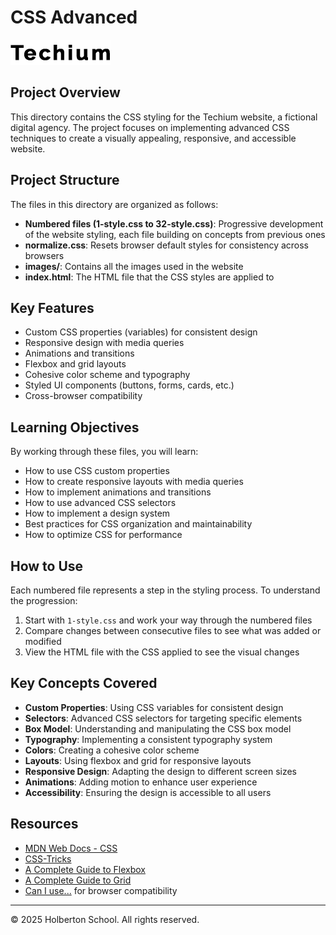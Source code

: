 # CSS Advanced

![Techium Logo](images/logo-black.png)

## Project Overview

This directory contains the CSS styling for the Techium website, a fictional digital agency. The project focuses on implementing advanced CSS techniques to create a visually appealing, responsive, and accessible website.

## Project Structure

The files in this directory are organized as follows:

- **Numbered files (1-style.css to 32-style.css)**: Progressive development of the website styling, each file building on concepts from previous ones
- **normalize.css**: Resets browser default styles for consistency across browsers
- **images/**: Contains all the images used in the website
- **index.html**: The HTML file that the CSS styles are applied to

## Key Features

- Custom CSS properties (variables) for consistent design
- Responsive design with media queries
- Animations and transitions
- Flexbox and grid layouts
- Cohesive color scheme and typography
- Styled UI components (buttons, forms, cards, etc.)
- Cross-browser compatibility

## Learning Objectives

By working through these files, you will learn:

- How to use CSS custom properties
- How to create responsive layouts with media queries
- How to implement animations and transitions
- How to use advanced CSS selectors
- How to implement a design system
- Best practices for CSS organization and maintainability
- How to optimize CSS for performance

## How to Use

Each numbered file represents a step in the styling process. To understand the progression:

1. Start with `1-style.css` and work your way through the numbered files
2. Compare changes between consecutive files to see what was added or modified
3. View the HTML file with the CSS applied to see the visual changes

## Key Concepts Covered

- **Custom Properties**: Using CSS variables for consistent design
- **Selectors**: Advanced CSS selectors for targeting specific elements
- **Box Model**: Understanding and manipulating the CSS box model
- **Typography**: Implementing a consistent typography system
- **Colors**: Creating a cohesive color scheme
- **Layouts**: Using flexbox and grid for responsive layouts
- **Responsive Design**: Adapting the design to different screen sizes
- **Animations**: Adding motion to enhance user experience
- **Accessibility**: Ensuring the design is accessible to all users

## Resources

- [MDN Web Docs - CSS](https://developer.mozilla.org/en-US/docs/Web/CSS)
- [CSS-Tricks](https://css-tricks.com/)
- [A Complete Guide to Flexbox](https://css-tricks.com/snippets/css/a-guide-to-flexbox/)
- [A Complete Guide to Grid](https://css-tricks.com/snippets/css/complete-guide-grid/)
- [Can I use...](https://caniuse.com/) for browser compatibility

---

© 2025 Holberton School. All rights reserved.
